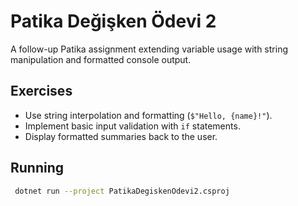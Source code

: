 # Patika Değişken Ödevi 2

A follow-up Patika assignment extending variable usage with string manipulation and formatted console output.

## Exercises

- Use string interpolation and formatting (`$"Hello, {name}!"`).
- Implement basic input validation with `if` statements.
- Display formatted summaries back to the user.

## Running

```bash
 dotnet run --project PatikaDegiskenOdevi2.csproj
